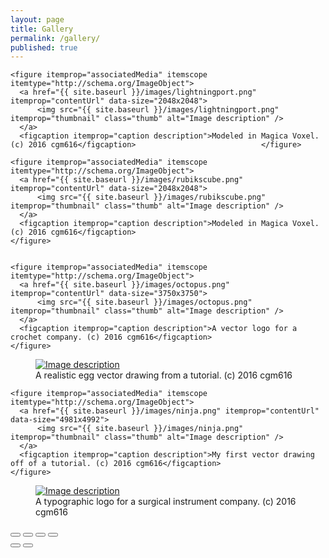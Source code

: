 ```yaml
---
layout: page
title: Gallery
permalink: /gallery/
published: true
---
```


<!-- Core CSS file -->
<link rel="stylesheet" type="text/css" href="{{ site.baseurl }}/css/photoswipe.css"/>
<!-- Skin CSS file (styling of UI - buttons, caption, etc.)
     In the folder of skin CSS file there are also:
     - .png and .svg icons sprite,
     - preloader.gif (for browsers that do not support CSS animations) -->
<link rel="stylesheet" type="text/css" href="{{ site.baseurl }}/css/default-skin/default-skin.css"/>
<!-- Core JS file -->
<script src="{{ site.baseurl }}/js/photoswipe.min.js"></script>
<!-- UI JS file -->
<script src="{{ site.baseurl }}/js/photoswipe-ui-default.min.js"></script>

  <div class="my-gallery" itemscope itemtype="http://schema.org/ImageGallery">

    <figure itemprop="associatedMedia" itemscope itemtype="http://schema.org/ImageObject">
      <a href="{{ site.baseurl }}/images/lightningport.png" itemprop="contentUrl" data-size="2048x2048">
          <img src="{{ site.baseurl }}/images/lightningport.png" itemprop="thumbnail" class="thumb" alt="Image description" />
      </a>
      <figcaption itemprop="caption description">Modeled in Magica Voxel. (c) 2016 cgm616</figcaption>                            </figure>

    <figure itemprop="associatedMedia" itemscope itemtype="http://schema.org/ImageObject">
      <a href="{{ site.baseurl }}/images/rubikscube.png" itemprop="contentUrl" data-size="2048x2048">
          <img src="{{ site.baseurl }}/images/rubikscube.png" itemprop="thumbnail" class="thumb" alt="Image description" />
      </a>
      <figcaption itemprop="caption description">Modeled in Magica Voxel. (c) 2016 cgm616</figcaption>
    </figure>


    <figure itemprop="associatedMedia" itemscope itemtype="http://schema.org/ImageObject">
      <a href="{{ site.baseurl }}/images/octopus.png" itemprop="contentUrl" data-size="3750x3750">
          <img src="{{ site.baseurl }}/images/octopus.png" itemprop="thumbnail" class="thumb" alt="Image description" />
      </a>
      <figcaption itemprop="caption description">A vector logo for a crochet company. (c) 2016 cgm616</figcaption>
    </figure>

<figure itemprop="associatedMedia" itemscope itemtype="http://schema.org/ImageObject">
      <a href="{{ site.baseurl }}/images/egg.png" itemprop="contentUrl" data-size="3634x5300">
          <img src="{{ site.baseurl }}/images/egg.png" itemprop="thumbnail" class="thumb" alt="Image description" />
      </a>
      <figcaption itemprop="caption description">A realistic egg vector drawing from a tutorial. (c) 2016 cgm616</figcaption>
    </figure>
    
    <figure itemprop="associatedMedia" itemscope itemtype="http://schema.org/ImageObject">
      <a href="{{ site.baseurl }}/images/ninja.png" itemprop="contentUrl" data-size="4981x4992">
          <img src="{{ site.baseurl }}/images/ninja.png" itemprop="thumbnail" class="thumb" alt="Image description" />
      </a>
      <figcaption itemprop="caption description">My first vector drawing off of a tutorial. (c) 2016 cgm616</figcaption>
    </figure>

 <figure itemprop="associatedMedia" itemscope itemtype="http://schema.org/ImageObject">
      <a href="{{ site.baseurl }}/images/surgical.png" itemprop="contentUrl" data-size="2420x1646">
          <img src="{{ site.baseurl }}/images/surgical.png" itemprop="thumbnail" class="thumb" alt="Image description" />
      </a>
      <figcaption itemprop="caption description">A typographic logo for a surgical instrument company. (c) 2016 cgm616</figcaption>
    </figure>

  </div>

<!-- Root element of PhotoSwipe. Must have class pswp. -->
<div class="pswp" tabindex="-1" role="dialog" aria-hidden="true">
    <!-- Background of PhotoSwipe.
         It's a separate element, as animating opacity is faster than rgba(). -->
    <div class="pswp__bg"></div>
    <!-- Slides wrapper with overflow:hidden. -->
    <div class="pswp__scroll-wrap">
        <!-- Container that holds slides. PhotoSwipe keeps only 3 slides in DOM to save memory. -->
        <!-- don't modify these 3 pswp__item elements, data is added later on. -->
        <div class="pswp__container">
            <div class="pswp__item"></div>
            <div class="pswp__item"></div>
            <div class="pswp__item"></div>
        </div>
        <!-- Default (PhotoSwipeUI_Default) interface on top of sliding area. Can be changed. -->
        <div class="pswp__ui pswp__ui--hidden">
            <div class="pswp__top-bar">
                <!--  Controls are self-explanatory. Order can be changed. -->
                <div class="pswp__counter"></div>
                <button class="pswp__button pswp__button--close" title="Close (Esc)"></button>
                <button class="pswp__button pswp__button--share" title="Share"></button>
                <button class="pswp__button pswp__button--fs" title="Toggle fullscreen"></button>
                <button class="pswp__button pswp__button--zoom" title="Zoom in/out"></button>
                <!-- element will get class pswp__preloader--active when preloader is running -->
                <div class="pswp__preloader">
                    <div class="pswp__preloader__icn">
                      <div class="pswp__preloader__cut">
                        <div class="pswp__preloader__donut"></div>
                      </div>
                    </div>
                </div>
            </div>
            <div class="pswp__share-modal pswp__share-modal--hidden pswp__single-tap">
                <div class="pswp__share-tooltip"></div>
            </div>
            <button class="pswp__button pswp__button--arrow--left" title="Previous (arrow left)">
            </button>
            <button class="pswp__button pswp__button--arrow--right" title="Next (arrow right)">
            </button>
            <div class="pswp__caption">
                <div class="pswp__caption__center"></div>
            </div>
          </div>
        </div>
</div>

<script type="text/javascript">
var initPhotoSwipeFromDOM = function(gallerySelector) {

    // parse slide data (url, title, size ...) from DOM elements
    // (children of gallerySelector)
    var parseThumbnailElements = function(el) {
        var thumbElements = el.childNodes,
            numNodes = thumbElements.length,
            items = [],
            figureEl,
            linkEl,
            size,
            item;

        for(var i = 0; i < numNodes; i++) {

            figureEl = thumbElements[i]; // <figure> element

            // include only element nodes
            if(figureEl.nodeType !== 1) {
                continue;
            }

            linkEl = figureEl.children[0]; // <a> element

            size = linkEl.getAttribute('data-size').split('x');

            // create slide object
            item = {
                src: linkEl.getAttribute('href'),
                w: parseInt(size[0], 10),
                h: parseInt(size[1], 10)
            };



            if(figureEl.children.length > 1) {
                // <figcaption> content
                item.title = figureEl.children[1].innerHTML;
            }

            if(linkEl.children.length > 0) {
                // <img> thumbnail element, retrieving thumbnail url
                item.msrc = linkEl.children[0].getAttribute('src');
            }

            item.el = figureEl; // save link to element for getThumbBoundsFn
            items.push(item);
        }

        return items;
    };

    // find nearest parent element
    var closest = function closest(el, fn) {
        return el && ( fn(el) ? el : closest(el.parentNode, fn) );
    };

    // triggers when user clicks on thumbnail
    var onThumbnailsClick = function(e) {
        e = e || window.event;
        e.preventDefault ? e.preventDefault() : e.returnValue = false;

        var eTarget = e.target || e.srcElement;

        // find root element of slide
        var clickedListItem = closest(eTarget, function(el) {
            return (el.tagName && el.tagName.toUpperCase() === 'FIGURE');
        });

        if(!clickedListItem) {
            return;
        }

        // find index of clicked item by looping through all child nodes
        // alternatively, you may define index via data- attribute
        var clickedGallery = clickedListItem.parentNode,
            childNodes = clickedListItem.parentNode.childNodes,
            numChildNodes = childNodes.length,
            nodeIndex = 0,
            index;

        for (var i = 0; i < numChildNodes; i++) {
            if(childNodes[i].nodeType !== 1) {
                continue;
            }

            if(childNodes[i] === clickedListItem) {
                index = nodeIndex;
                break;
            }
            nodeIndex++;
        }



        if(index >= 0) {
            // open PhotoSwipe if valid index found
            openPhotoSwipe( index, clickedGallery );
        }
        return false;
    };

    // parse picture index and gallery index from URL (#&pid=1&gid=2)
    var photoswipeParseHash = function() {
        var hash = window.location.hash.substring(1),
        params = {};

        if(hash.length < 5) {
            return params;
        }

        var vars = hash.split('&');
        for (var i = 0; i < vars.length; i++) {
            if(!vars[i]) {
                continue;
            }
            var pair = vars[i].split('=');  
            if(pair.length < 2) {
                continue;
            }           
            params[pair[0]] = pair[1];
        }

        if(params.gid) {
            params.gid = parseInt(params.gid, 10);
        }

        return params;
    };

    var openPhotoSwipe = function(index, galleryElement, disableAnimation, fromURL) {
        var pswpElement = document.querySelectorAll('.pswp')[0],
            gallery,
            options,
            items;

        items = parseThumbnailElements(galleryElement);

        // define options (if needed)
        options = {

            // define gallery index (for URL)
            galleryUID: galleryElement.getAttribute('data-pswp-uid'),

            getThumbBoundsFn: function(index) {
                // See Options -> getThumbBoundsFn section of documentation for more info
                var thumbnail = items[index].el.getElementsByTagName('img')[0], // find thumbnail
                    pageYScroll = window.pageYOffset || document.documentElement.scrollTop,
                    rect = thumbnail.getBoundingClientRect();

                return {x:rect.left, y:rect.top + pageYScroll, w:rect.width};
            }

        };

        // PhotoSwipe opened from URL
        if(fromURL) {
            if(options.galleryPIDs) {
                // parse real index when custom PIDs are used
                // http://photoswipe.com/documentation/faq.html#custom-pid-in-url
                for(var j = 0; j < items.length; j++) {
                    if(items[j].pid == index) {
                        options.index = j;
                        break;
                    }
                }
            } else {
                // in URL indexes start from 1
                options.index = parseInt(index, 10) - 1;
            }
        } else {
            options.index = parseInt(index, 10);
        }

        // exit if index not found
        if( isNaN(options.index) ) {
            return;
        }

        if(disableAnimation) {
            options.showAnimationDuration = 0;
        }

        // Pass data to PhotoSwipe and initialize it
        gallery = new PhotoSwipe( pswpElement, PhotoSwipeUI_Default, items, options);
        gallery.init();
    };

    // loop through all gallery elements and bind events
    var galleryElements = document.querySelectorAll( gallerySelector );

    for(var i = 0, l = galleryElements.length; i < l; i++) {
        galleryElements[i].setAttribute('data-pswp-uid', i+1);
        galleryElements[i].onclick = onThumbnailsClick;
    }

    // Parse URL and open gallery if it contains #&pid=3&gid=1
    var hashData = photoswipeParseHash();
    if(hashData.pid && hashData.gid) {
        openPhotoSwipe( hashData.pid ,  galleryElements[ hashData.gid - 1 ], true, true );
    }
};

// execute above function
initPhotoSwipeFromDOM('.my-gallery');
</script>
